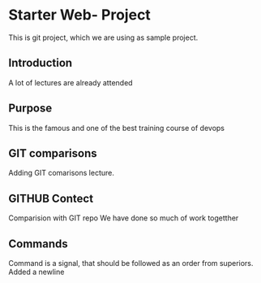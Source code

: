 # Starter Web- Project

This is git project, which we are using as sample project.

## Introduction
A lot of lectures are already attended

## Purpose

This is the famous and one of the best training course of devops

## GIT comparisons

Adding GIT comarisons lecture.

## GITHUB Contect

Comparision with GIT repo
We have done so much of work togetther
##  Commands

Command is a signal, that should be followed as an order from superiors.
Added a newline
